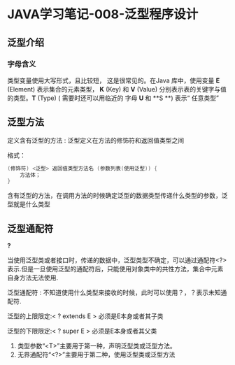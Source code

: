 # JAVA学习笔记-008-泛型程序设计

## 泛型介绍

### 字母含义

类型变量使用大写形式，且比较短， 这是很常见的。在Java 库中，使用变量 **E** (Element) 表示集合的元素类型， **K** (Key) 和 **V** (Value) 分别表示表的关键字与值的类型。**T** (Type) ( 需要时还可以用临近的 字母 **U** 和 **S **) 表示“ 任意类型”

## 泛型方法

定义含有泛型的方法 : 泛型定义在方法的修饰符和返回值类型之间

格式：

```java
(修饰符) <泛型> 返回值类型方法名 (参数列表(使用泛型)) {
	方法体；
}
```

含有泛型的方法，在调用方法的时候确定泛型的数据类型传递什么类型的参数，泛型就是什么类型

## 泛型通配符

**?**

当使用泛型类或者接口时，传递的数据中，泛型类型不确定，可以通过通配符<?>表示.但是一旦使用泛型的通配符后，只能使用对象类中的共性方法，集合中元素自身方法无法使用.

泛型通配符 : 不知道使用什么类型来接收的时候，此时可以使用？，？表示未知通配符.



泛型的上限限定:< ? extends E > 必须是E本身或者其子类

泛型的下限限定:< ? super E > 必须是E本身或者其父类



1. 类型参数“\<T\>”主要用于第一种，声明泛型类或泛型方法。
2. 无界通配符“<?>”主要用于第二种，使用泛型类或泛型方法